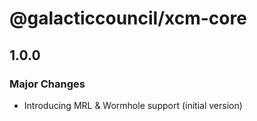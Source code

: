 # @galacticcouncil/xcm-core

## 1.0.0

### Major Changes

- Introducing MRL & Wormhole support (initial version)
